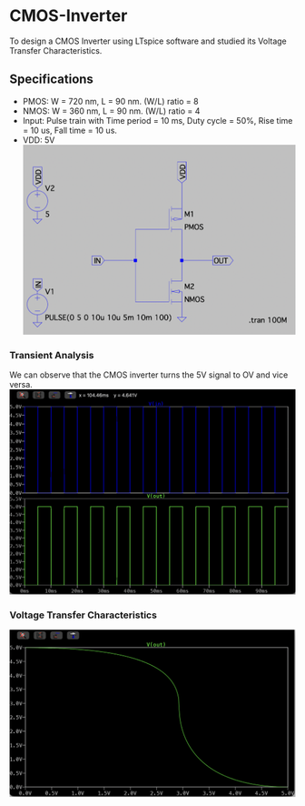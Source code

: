 # CMOS-Inverter
To design a CMOS Inverter using LTspice software and studied its Voltage Transfer Characteristics.

## Specifications
- PMOS: W = 720 nm, L = 90 nm. (W/L) ratio = 8
- NMOS: W = 360 nm, L = 90 nm. (W/L) ratio = 4
- Input: Pulse train with Time period = 10 ms, Duty cycle = 50%, Rise time = 10 us, Fall time = 10 us.
- VDD: 5V
![diagram](images/diagram.png)

### Transient Analysis
We can observe that the CMOS inverter turns the 5V signal to OV and vice versa.
![tran](images/tran.png)

### Voltage Transfer Characteristics
![vtc](images/vtc.png)
